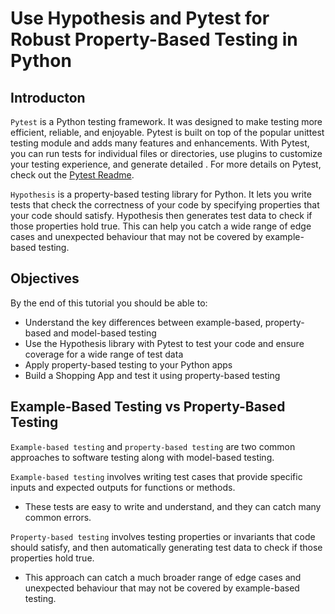 # Use Hypothesis and Pytest for Robust Property-Based Testing in Python

## Introducton

`Pytest` is a Python testing framework. It was designed to make testing more efficient, reliable, and enjoyable. Pytest is built on top of the popular unittest testing module and adds many features and enhancements. With Pytest, you can run tests for individual files or directories, use plugins to customize your testing experience, and generate detailed . For more details on Pytest, check out the [Pytest Readme](readme_md/pytest_intro.md).

`Hypothesis` is a property-based testing library for Python. It lets you write tests that check the correctness of your code by specifying properties that your code should satisfy. Hypothesis then generates test data to check if those properties hold true. This can help you catch a wide range of edge cases and unexpected behaviour that may not be covered by example-based testing.

## Objectives

By the end of this tutorial you should be able to:

- Understand the key differences between example-based, property-based and model-based testing
- Use the Hypothesis library with Pytest to test your code and ensure coverage for a wide range of test data
- Apply property-based testing to your Python apps
- Build a Shopping App and test it using property-based testing

## Example-Based Testing vs Property-Based Testing

`Example-based testing` and `property-based testing` are two common approaches to software testing along with model-based testing.

`Example-based testing` involves writing test cases that provide specific inputs and expected outputs for functions or methods.

- These tests are easy to write and understand, and they can catch many common errors.

`Property-based testing` involves testing properties or invariants that code should satisfy, and then automatically generating test data to check if those properties hold true.

- This approach can catch a much broader range of edge cases and unexpected behaviour that may not be covered by example-based testing.
